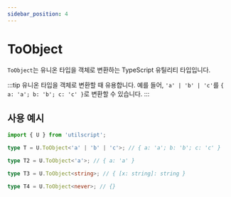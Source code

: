 ```yaml
---
sidebar_position: 4
---
```


# ToObject

`ToObject`는 유니온 타입을 객체로 변환하는 TypeScript 유틸리티 타입입니다.

:::tip
유니온 타입을 객체로 변환할 때 유용합니다. 예를 들어, `'a' | 'b' | 'c'`를 `{ a: 'a'; b: 'b'; c: 'c' }`로 변환할 수 있습니다.
:::

## 사용 예시

```ts
import { U } from 'utilscript';

type T = U.ToObject<'a' | 'b' | 'c'>; // { a: 'a'; b: 'b'; c: 'c' }

type T2 = U.ToObject<'a'>; // { a: 'a' }

type T3 = U.ToObject<string>; // { [x: string]: string }

type T4 = U.ToObject<never>; // {}
```

